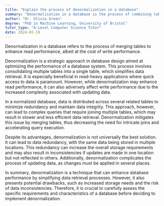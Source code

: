 ```yaml
---
title: "Explain the process of denormalization in a database"
summary: "Denormalisation in a database is the process of combining tables to improve read performance at the expense of write performance."
author: "Dr. Olivia Green"
degree: "PhD in Machine Learning, University of Bristol"
tutor_type: "A-Level Computer Science Tutor"
date: 2024-02-19
---
```


Denormalization in a database refers to the process of merging tables to enhance read performance, albeit at the cost of write performance.

Denormalization is a strategic approach in database design aimed at optimizing the performance of a database system. This process involves consolidating multiple tables into a single table, which simplifies data retrieval. It is especially beneficial in read-heavy applications where quick access to data is paramount. However, while denormalization may enhance read performance, it can also adversely affect write performance due to the increased complexity associated with updating data.

In a normalized database, data is distributed across several related tables to minimize redundancy and maintain data integrity. This approach, however, can lead to complex queries that require joining multiple tables, which may result in slower and less efficient data retrieval. Denormalization mitigates this issue by merging tables, thus decreasing the need for intricate joins and accelerating query execution.

Despite its advantages, denormalization is not universally the best solution. It can lead to data redundancy, with the same data being stored in multiple locations. This redundancy can increase the overall storage requirements and may also result in inconsistencies if updates are made in one location but not reflected in others. Additionally, denormalization complicates the process of updating data, as changes must be applied in several places.

In summary, denormalization is a technique that can enhance database performance by simplifying data retrieval processes. However, it also presents potential drawbacks, such as increased storage needs and the risk of data inconsistencies. Therefore, it is crucial to carefully assess the specific requirements and characteristics of a database before deciding to implement denormalization.
    